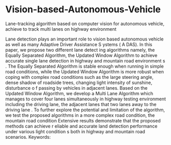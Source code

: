 # Vision-based-Autonomous-Vehicle
Lane-tracking algorithm based on computer vision for autonomous vehicle, achieve to track multi lanes on highway environment

Lane detection plays an important role
to vision based autonomous vehicle as well as
many Adaptive Driver Assistance S ystems ( A DAS). In this paper, we propose two
different lane detect ing algorithms namely, the Equally Separated Algorithm, the
Updated Window Algorithm to achieve accurate single lane detection in highway and
mountain road environment s . The Equally Separated Algorithm is stable enough when
running in simple road conditions, while the Updated Window Algorithm is more
robust when coping with complex road conditions such as the large steering angle,
dense shadow of roadside trees, changing light intensity of sunshine, disturbance o f
passing by vehicles in adjacent lanes. Based on the Updated Window Algorithm, we
develop a Multi Lane Algorithm which manages to cover four lanes simultaneously in
highway testing environment including the driving lane, the adjacent lanes that two
lanes away to the driving lane . To further explore the potential and limitation of the
algorithm, we test the proposed algorithms in a more complex road condition, the
mountain road condition Extensive results demonstrate that the proposed methods
can achieve r eliable and accurate land detection performance under various light
condition s both in highway and mountain road scenarios.
Keywords:
